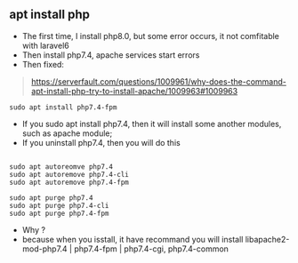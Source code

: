 

## apt install php

- The first time, I install php8.0, but some error occurs, it not comfitable with laravel6
- Then install php7.4, apache services start errors
- Then fixed:

> https://serverfault.com/questions/1009961/why-does-the-command-apt-install-php-try-to-install-apache/1009963#1009963

```
sudo apt install php7.4-fpm

```


- If you sudo apt install php7.4, then it will install some another modules, such as apache module;
- If you uninstall php7.4, then you will do this

```

sudo apt autoreomve php7.4
sudo apt autoremove php7.4-cli
sudo apt autoremove php7.4-fpm

sudo apt purge php7.4
sudo apt purge php7.4-cli
sudo apt purge php7.4-fpm

```

- Why ?
- because when you isstall, it have recommand you will install libapache2-mod-php7.4 | php7.4-fpm | php7.4-cgi, php7.4-common